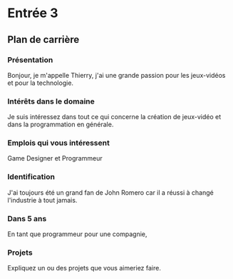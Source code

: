 # Entrée 3
## Plan de carrière

### Présentation
Bonjour, je m'appelle Thierry, j'ai une grande passion pour les jeux-vidéos et pour la technologie.

### Intérêts dans le domaine
Je suis intéressez dans tout ce qui concerne la création de jeux-vidéo et dans la programmation en générale.

### Emplois qui vous intéressent
Game Designer et Programmeur

### Identification
J'ai toujours été un grand fan de John Romero car il a réussi à changé l'industrie à tout jamais.

### Dans 5 ans
En tant que programmeur pour une compagnie,

### Projets
Expliquez un ou des projets que vous aimeriez faire. 
